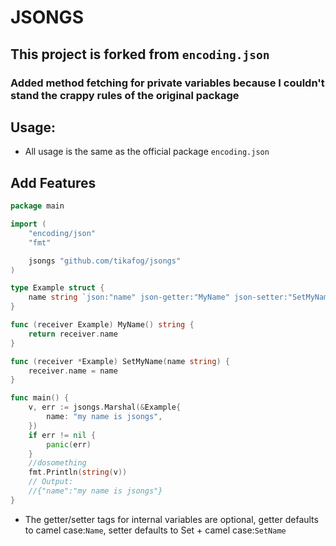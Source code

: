# JSONGS

## This project is forked from `encoding.json`

### Added method fetching for private variables because I couldn't stand the crappy rules of the original package

## Usage:

- All usage is the same as the official package `encoding.json`

## Add Features

```go
package main

import (
	"encoding/json"
	"fmt"

	jsongs "github.com/tikafog/jsongs"
)

type Example struct {
	name string `json:"name" json-getter:"MyName" json-setter:"SetMyName"`
}

func (receiver Example) MyName() string {
	return receiver.name
}

func (receiver *Example) SetMyName(name string) {
	receiver.name = name
}

func main() {
	v, err := jsongs.Marshal(&Example{
		name: "my name is jsongs",
	})
	if err != nil {
		panic(err)
	}
	//dosomething
	fmt.Println(string(v))
	// Output:
	//{"name":"my name is jsongs"}
}
```

- The getter/setter tags for internal variables are optional,
  getter defaults to camel case:`Name`, setter defaults to Set + camel case:`SetName`

